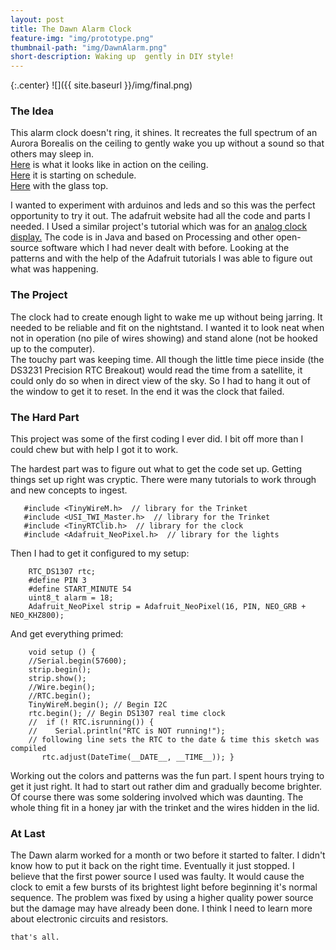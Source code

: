 ```yaml
---
layout: post
title: The Dawn Alarm Clock
feature-img: "img/prototype.png"
thumbnail-path: "img/DawnAlarm.png"
short-description: Waking up  gently in DIY style!
---
```

{:.center}
![]({{ site.baseurl }}/img/final.png)

### The Idea

This alarm clock doesn't ring, it shines.
It recreates the full spectrum of an Aurora Borealis on the ceiling to gently wake you up without a sound so that others may sleep in.  
[Here](https://www.youtube.com/watch?v=FWyOwYFFB6o) is what it looks like in action on the ceiling.  
[Here](https://www.youtube.com/watch?v=ENhz3QSgOY0) it is starting on schedule.  
[Here](https://www.youtube.com/watch?v=vjhC1slEYmI) with the glass top.    

I wanted to experiment with arduinos and leds and so this was the perfect opportunity to try it out. The adafruit website had all the code and parts I needed. I Used a similar project's tutorial which was for an [analog clock display.](https://learn.adafruit.com/trinket-powered-analog-meter-clock/code?view=all) The code is in Java and based on Processing and other open-source software which I had never dealt with before. Looking at the patterns and with the help of the Adafruit tutorials I was able to figure out what was happening.

### The Project  

The clock had to create enough light to wake me up without being jarring. It needed to be reliable and fit on the nightstand. I wanted it to look neat when not in operation (no pile of wires showing) and stand alone (not be hooked up to the computer).  
The touchy part was keeping time. All though the little time piece inside (the DS3231 Precision RTC Breakout) would read the time from a satellite, it could only do so when in direct view of the sky. So I had to hang it out of the window to get it to reset. In the end it was the clock that failed.

### The Hard Part

 This project was some of the first coding I ever did. I bit off more than I could chew but with help I got it to work.

 The hardest part was to figure out what to get the code set up. Getting things set up right was cryptic. There were many tutorials to work through and new concepts to ingest.    

````
   #include <TinyWireM.h>  // library for the Trinket    
   #include <USI_TWI_Master.h>  // library for the Trinket    
   #include <TinyRTClib.h>  // library for the clock    
   #include <Adafruit_NeoPixel.h>  // library for the lights    

````        

Then I had to get it configured to my setup:  

````
    RTC_DS1307 rtc;  
    #define PIN 3  
    #define START_MINUTE 54  
    uint8_t alarm = 18;  
    Adafruit_NeoPixel strip = Adafruit_NeoPixel(16, PIN, NEO_GRB + NEO_KHZ800);

`````  

And get everything primed:  

````  
    void setup () {
    //Serial.begin(57600);
    strip.begin();
    strip.show();
    //Wire.begin();
    //RTC.begin();
    TinyWireM.begin(); // Begin I2C
    rtc.begin(); // Begin DS1307 real time clock
    //  if (! RTC.isrunning()) {
    //    Serial.println("RTC is NOT running!");
    // following line sets the RTC to the date & time this sketch was compiled
       rtc.adjust(DateTime(__DATE__, __TIME__)); }
````   

Working out the colors and patterns was the fun part. I spent hours trying to get it just right. It had to start out rather dim and gradually become brighter.
Of course there was some soldering involved which was daunting. The whole thing fit in a honey jar with the trinket and the wires hidden in the lid. 

### At Last  

The Dawn alarm worked for a month or two before it started to falter. I didn't know how to put it back on the right time. Eventually it just stopped. I believe that the first power source I used was faulty. It would cause the clock to emit a few bursts of its brightest light before beginning it's normal sequence. The problem was fixed by using a higher quality power source but the damage may have already been done. I think I need to learn more about electronic circuits and resistors.


``that's all.``
